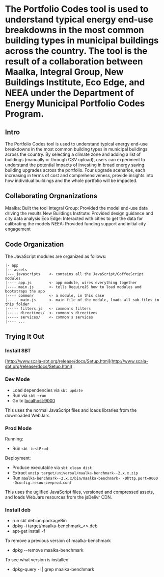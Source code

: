 # The Portfolio Codes tool is used to understand typical energy end-use breakdowns in the most common building types in municipal buildings across the country. The tool is the result of a collaboration between Maalka, Integral Group, New Buildings Institute, Eco Edge, and NEEA under the Department of Energy Municipal Portfolio Codes Program.

## Intro

The Portfolio Codes tool is used to understand typical energy end-use breakdowns in the most common building types in municipal buildings across the country. By selecting a climate zone and adding a list of buildings (manually or through CSV upload), users can experiment to understand the potential impacts of investing in broad energy saving building upgrades across the portfolio. Four upgrade scenarios, each increasing in terms of cost and comprehensiveness, provide insights into how individual buildings and the whole portfolio will be impacted.

## Collaborating Orgnanizations
Maalka: Built the tool
Integral Group: Provided the model end-use data driving the results
New Buildings Institute: Provided design guidance and city data analysis
Eco Edge: Interacted with cities to get the data for calibrating the models
NEEA: Provided funding support and initial city engagement

## Code Organization

The JavaScript modules are organized as follows:

    |- app
    |-- assets
    |--- javascripts    <- contains all the JavaScript/CoffeeScript modules
    |---- app.js        <- app module, wires everything together
    |---- main.js       <- tells RequireJS how to load modules and bootstraps the app
    |---- common/       <- a module, in this case
    |----- main.js      <- main file of the module, loads all sub-files in this folder
    |----- filters.js   <- common's filters
    |----- directives/  <- common's directives
    |----- services/    <- common's services
    |---- ...


## Trying It Out

### Install SBT
 [http://www.scala-sbt.org/release/docs/Setup.html](http://www.scala-sbt.org/release/docs/Setup.html)
 
### Dev Mode

* Load dependencies via `sbt update`
* Run via `sbt ~run`
* Go to [localhost:9000](http://localhost:9000)

This uses the normal JavaScript files and loads libraries from the downloaded WebJars.

### Prod Mode

Running:

* Run `sbt testProd`

Deployment:

* Produce executable via `sbt clean dist`
* Extract `unzip target/universal/maalka-benchmark--2.x.x.zip`
* Run `maalka-benchmark--2.x.x/bin/maalka-benchmark- -Dhttp.port=9000 -Dconfig.resource=prod.conf`


This uses the uglified JavaScript files, versioned and compressed assets, and loads WebJars resources from the jsDelivr CDN.

### Install deb
* run sbt debian:packageBin
* dpkg -i target/maalka-benchmark_<<VERSION>>.deb
* apt-get install -f

To remove a previous version of maalka-benchmark
* dpkg --remove maalka-benchmark

To see what version is installed
* dpkg-query -l | grep maalka-benchmark
